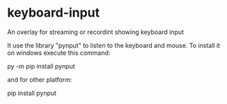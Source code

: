 # keyboard-input
An overlay for streaming or recordint showing keyboard input

It use the library "pynput" to listen to the keyboard and mouse.
To install it on windows execute this command:

  py -m pip install pynput
  
and for other platform:

  pip install pynput
